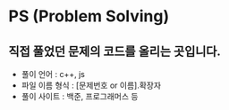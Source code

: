 # PS (Problem Solving)
## 직접 풀었던 문제의 코드를 올리는 곳입니다.
- 풀이 언어 : c++, js
- 파일 이름 형식 : [문제번호 or 이름].확장자
- 풀이 사이트 : 백준, 프로그래머스 등
